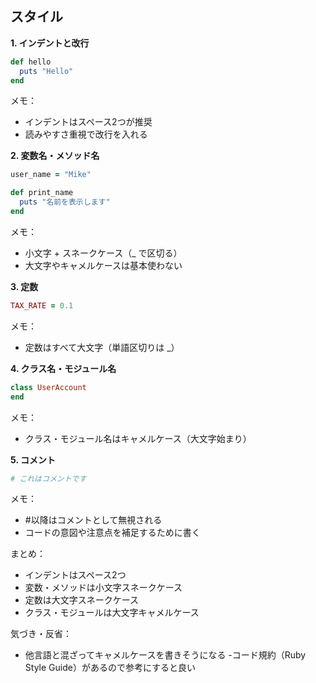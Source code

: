 ## スタイル

**1. インデントと改行**
```ruby
def hello
  puts "Hello"
end
```
メモ：
- インデントはスペース2つが推奨
- 読みやすさ重視で改行を入れる

**2. 変数名・メソッド名**
```ruby
user_name = "Mike"

def print_name
  puts "名前を表示します"
end
```
メモ：
- 小文字 + スネークケース（_ で区切る）
- 大文字やキャメルケースは基本使わない

**3. 定数**
```ruby
TAX_RATE = 0.1
```
メモ：
- 定数はすべて大文字（単語区切りは _）

**4. クラス名・モジュール名**
```ruby
class UserAccount
end
```
メモ：
- クラス・モジュール名はキャメルケース（大文字始まり）

**5. コメント**
```ruby
# これはコメントです
```
メモ：
- #以降はコメントとして無視される
- コードの意図や注意点を補足するために書く

まとめ：
- インデントはスペース2つ
- 変数・メソッドは小文字スネークケース
- 定数は大文字スネークケース
- クラス・モジュールは大文字キャメルケース

気づき・反省：
- 他言語と混ざってキャメルケースを書きそうになる
-コード規約（Ruby Style Guide）があるので参考にすると良い